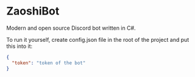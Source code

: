 # ZaoshiBot

Modern and open source Discord bot written in C#.

To run it yourself, create config.json file in the root of the project and put this into it:

```json
{
  "token": "token of the bot"
}
```
